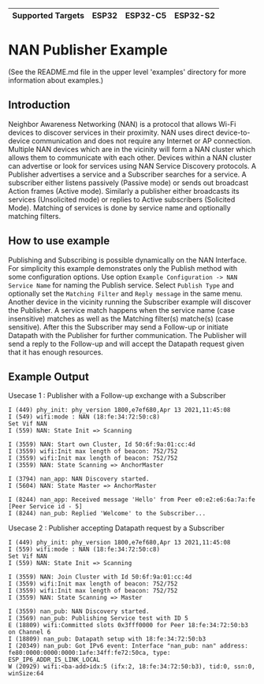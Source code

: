 | Supported Targets | ESP32 | ESP32-C5 | ESP32-S2 |
| ----------------- | ----- | -------- | -------- |

# NAN Publisher Example

(See the README.md file in the upper level 'examples' directory for more information about examples.)

## Introduction
Neighbor Awareness Networking (NAN) is a protocol that allows Wi-Fi devices to discover services in their proximity. NAN uses direct device-to-device communication and does not require any Internet or AP connection.
Multiple NAN devices which are in the vicinity will form a NAN cluster which allows them to communicate with each other. Devices within a NAN cluster can advertise or look for services using NAN Service Discovery protocols.
A Publisher advertises a service and a Subscriber searches for a service. A subscriber either listens passively (Passive mode) or sends out broadcast Action frames (Active mode). Similarly a publisher either broadcasts its services (Unsolicited mode) or replies to Active subscribers (Solicited Mode). Matching of services is done by service name and optionally matching filters.

## How to use example
Publishing and Subscribing is possible dynamically on the NAN Interface. For simplicity this example demonstrates only the Publish method with some configuration options. Use option `Example Configuration -> NAN Service Name` for naming the Publish service. Select `Publish Type` and optionally set the `Matching Filter` and `Reply message` in the same menu. Another device in the vicinity running the Subscriber example will discover the Publisher. A service match happens when the service name (case insensitive) matches as well as the Matching filter(s) matche(s) (case sensitive). After this the Subscriber may send a Follow-up or initiate Datapath with the Publisher for further communication. The Publisher will send a reply to the Follow-up and will accept the Datapath request given that it has enough resources.

## Example Output

Usecase 1 : Publisher with a Follow-up exchange with a Subscriber
```
I (449) phy_init: phy_version 1800,e7ef680,Apr 13 2021,11:45:08
I (549) wifi:mode : NAN (18:fe:34:72:50:c8)
Set Vif NAN
I (559) NAN: State Init => Scanning

I (3559) NAN: Start own Cluster, Id 50:6f:9a:01:cc:4d
I (3559) wifi:Init max length of beacon: 752/752
I (3559) wifi:Init max length of beacon: 752/752
I (3559) NAN: State Scanning => AnchorMaster

I (3794) nan_app: NAN Discovery started.
I (5604) NAN: State Master => AnchorMaster

I (8244) nan_app: Received message 'Hello' from Peer e0:e2:e6:6a:7a:fe [Peer Service id - 5]
I (8244) nan_pub: Replied 'Welcome' to the Subscriber...
```

Usecase 2 : Publisher accepting Datapath request by a Subscriber
```
I (449) phy_init: phy_version 1800,e7ef680,Apr 13 2021,11:45:08
I (559) wifi:mode : NAN (18:fe:34:72:50:c8)
Set Vif NAN
I (559) NAN: State Init => Scanning

I (3559) NAN: Join Cluster with Id 50:6f:9a:01:cc:4d
I (3559) wifi:Init max length of beacon: 752/752
I (3559) wifi:Init max length of beacon: 752/752
I (3559) NAN: State Scanning => Master

I (3559) nan_pub: NAN Discovery started.
I (3569) nan_pub: Publishing Service test with ID 5
E (18809) wifi:Committed slots 0x3fff0000 for Peer 18:fe:34:72:50:b3 on Channel 6
I (18809) nan_pub: Datapath setup with 18:fe:34:72:50:b3
I (20349) nan_pub: Got IPv6 event: Interface "nan_pub: nan" address: fe80:0000:0000:0000:1afe:34ff:fe72:50ca, type: ESP_IP6_ADDR_IS_LINK_LOCAL
W (20929) wifi:<ba-add>idx:5 (ifx:2, 18:fe:34:72:50:b3), tid:0, ssn:0, winSize:64
```
